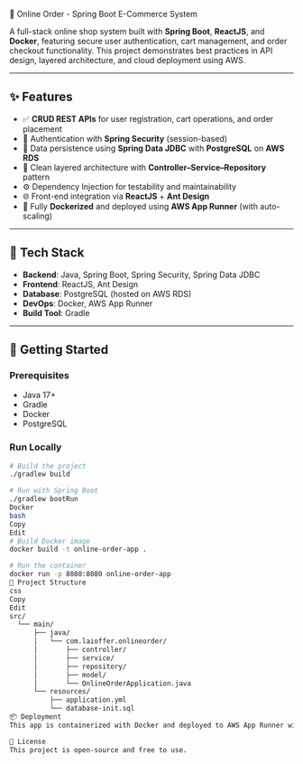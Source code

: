 🛒 Online Order - Spring Boot E-Commerce System

A full-stack online shop system built with **Spring Boot**, **ReactJS**, and **Docker**, featuring secure user authentication, cart management, and order checkout functionality. This project demonstrates best practices in API design, layered architecture, and cloud deployment using AWS.

---

## ✨ Features

- ✅ **CRUD REST APIs** for user registration, cart operations, and order placement  
- 🔐 Authentication with **Spring Security** (session-based)  
- 💾 Data persistence using **Spring Data JDBC** with **PostgreSQL** on **AWS RDS**  
- 🧱 Clean layered architecture with **Controller–Service–Repository** pattern  
- ⚙️ Dependency Injection for testability and maintainability  
- 🌐 Front-end integration via **ReactJS** + **Ant Design**  
- 🐳 Fully **Dockerized** and deployed using **AWS App Runner** (with auto-scaling)

---

## 🧱 Tech Stack

- **Backend**: Java, Spring Boot, Spring Security, Spring Data JDBC  
- **Frontend**: ReactJS, Ant Design  
- **Database**: PostgreSQL (hosted on AWS RDS)  
- **DevOps**: Docker, AWS App Runner  
- **Build Tool**: Gradle

---

## 🚀 Getting Started

### Prerequisites
- Java 17+
- Gradle
- Docker
- PostgreSQL

### Run Locally

```bash
# Build the project
./gradlew build

# Run with Spring Boot
./gradlew bootRun
Docker
bash
Copy
Edit
# Build Docker image
docker build -t online-order-app .

# Run the container
docker run -p 8080:8080 online-order-app
📁 Project Structure
css
Copy
Edit
src/
  └── main/
      ├── java/
      │   └── com.laioffer.onlineorder/
      │       ├── controller/
      │       ├── service/
      │       ├── repository/
      │       ├── model/
      │       └── OnlineOrderApplication.java
      └── resources/
          ├── application.yml
          └── database-init.sql
📦 Deployment
This app is containerized with Docker and deployed to AWS App Runner with auto-scaling support.

📜 License
This project is open-source and free to use.
